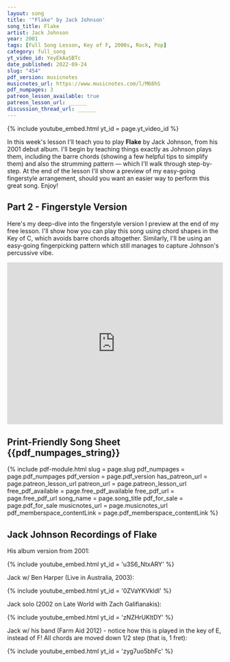 ```yaml
---
layout: song
title: '"Flake" by Jack Johnson'
song_title: Flake
artist: Jack Johnson
year: 2001
tags: [Full Song Lesson, Key of F, 2000s, Rock, Pop]
category: full_song
yt_video_id: YeyEkAaSBTc
date_published: 2022-09-24
slug: "454"
pdf_version: musicnotes
musicnotes_url: https://www.musicnotes.com/l/M68hS
pdf_numpages: 3
patreon_lesson_available: true
patreon_lesson_url: ______
discussion_thread_url: ______
---
```


{% include youtube_embed.html yt_id = page.yt_video_id %}

In this week's lesson I'll teach you to play **Flake** by Jack Johnson, from his 2001 debut album. I'll begin by teaching things exactly as Johnson plays them, including the barre chords (showing a few helpful tips to simplify them) and also the strumming pattern — which I'll walk through step-by-step. At the end of the lesson I'll show a preview of my easy-going fingerstyle arrangement, should you want an easier way to perform this great song. Enjoy!

## Part 2 - Fingerstyle Version

Here's my deep-dive into the fingerstyle version I preview at the end of my free lesson. I'll show how you can play this song using chord shapes in the Key of C, which avoids barre chords altogether. Similarly, I'll be using an easy-going fingerpicking pattern which still manages to capture Johnson's percussive vibe.

<div style="padding:75% 0 0 0;position:relative;"><iframe src="https://player.vimeo.com/video/753324593?h=c60d15095b&amp;badge=0&amp;autopause=0&amp;player_id=0&amp;app_id=58479" frameborder="0" allow="autoplay; fullscreen; picture-in-picture" allowfullscreen style="position:absolute;top:0;left:0;width:100%;height:100%;" title="454 - Flake - extended fingerstyle.mp4"></iframe></div><script src="https://player.vimeo.com/api/player.js"></script>


<h2>Print-Friendly Song Sheet <span class="small">{{pdf_numpages_string}}</span></h2>

{% include pdf-module.html slug = page.slug pdf_numpages = page.pdf_numpages pdf_version = page.pdf_version has_patreon_url = page.patreon_lesson_url patreon_url = page.patreon_lesson_url free_pdf_available = page.free_pdf_available free_pdf_url = page.free_pdf_url song_name = page.song_title pdf_for_sale = page.pdf_for_sale musicnotes_url = page.musicnotes_url pdf_memberspace_contentLink = page.pdf_memberspace_contentLink %}


## Jack Johnson Recordings of Flake

His album version from 2001:

{% include youtube_embed.html yt_id = 'u3S6_NtxARY' %}

<!-- https://www.youtube.com/watch?v=u3S6_NtxARY -->

Jack w/ Ben Harper (Live in Australia, 2003):

{% include youtube_embed.html yt_id = '0ZVaYKVkldI' %}

<!-- https://www.youtube.com/watch?v=0ZVaYKVkldI -->

Jack solo (2002 on Late World with Zach Galifianakis):

{% include youtube_embed.html yt_id = 'zNZHrUKltDY' %}
<!-- https://www.youtube.com/watch?v=zNZHrUKltDY -->

Jack w/ his band (Farm Aid 2012) - notice how this is played in the key of E, instead of F! All chords are moved down 1/2 step (that is, 1 fret):

{% include youtube_embed.html yt_id = 'zyg7uo5bhFc' %}
<!-- https://www.youtube.com/watch?v=zyg7uo5bhFc -->
